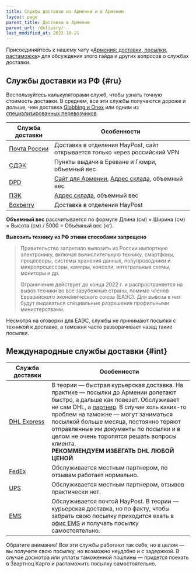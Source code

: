 ```yaml
---
title: Службы доставки из Армении и в Армению
layout: page
parent_title: Доставка в Армению
parent_url: /delivery/
last_modified_at: 2022-10-21
---
```


Присоединяйтесь к нашему чату «[Армения: доставки, посылки, растаможка](https://t.me/am_delivery)» для обсуждения
этого гайда и других вопросов о службах доставки.

## Службы доставки из РФ {#ru}

Воспользуйтесь калькуляторами служб, чтобы узнать точную стоимость доставки. В среднем, все эти службы получаются
дороже и дольше, чем доставка [Globbing и Onex](mailforwarding.md) или одним из [специализированных перевозчиков](/delivery/#amtrans).

| Служба доставки                                        | Особенности                                                                                                      |
|--------------------------------------------------------|------------------------------------------------------------------------------------------------------------------|
| [Почта России](https://www.pochta.ru)                  | Доставка в отделения HayPost, сайт открывается только через российский VPN                                       |
| [СДЭК](https://www.cdek.ru/ru/calculate)               | Пункты выдачи в Ереване и Гюмри, объемный вес                                                                    |
| [DPD](https://www.dpd.ru/ols/calc/calc.do2)            | [Сайт для Армении](http://www.dpd.am), [Адрес склада](https://yandex.ru/maps/org/dpd/58628672136/), объемный вес |
| [ПЭК](https://pecom.ru/services-are/shipping-request/) | [Адрес склада](https://yandex.ru/maps/org/pek/115124467496/), объемный вес                                       |
| [Boxberry](https://boxberry.ru)                        | Доставка в отделения HayPost                                                                                     |

**Объемный вес** рассчитывается по формуле Длина (см)  × Ширина (см) × Высота (см) / 5000 = Объёмный вес (кг).

**Вывозить технику из РФ этими способами запрещено**

> Правительство запретило вывозить из России импортную электронику, включая вычислительную технику, смартфоны, процессоры,
> системы хранения данных, полупроводники и микропроцессоры, камеры, консоли, интегральные схемы, мониторы и др.
>
> Ограничение действует до конца 2022 г. и распространяется на вывоз техники во все зарубежные страны, помимо членов
> Евразийского экономического союза (ЕАЭС). Для вывоза в них будут выдаваться специальные разрешения профильными министерствами.

Несмотря на оговорки для ЕАЭС, службы не принимают посылки с техникой к доставке, а таможня часто разворачивает назад
такие посылки.

## Международные службы доставки {#int}

| Служба доставки                                                     | Особенности                                                                                                                                                                                                                                                                                                                                                                                                                |
|---------------------------------------------------------------------|----------------------------------------------------------------------------------------------------------------------------------------------------------------------------------------------------------------------------------------------------------------------------------------------------------------------------------------------------------------------------------------------------------------------------|
| [DHL&nbsp;Express](https://express.dhl/)                            | В теории — быстрая курьерская доставка. На практике — посылки до Армении долетают быстро, а дальше как повезет. Обслуживает не сам DHL, а [партнер](http://www.umaks.am/ru). В случае хоть каких-то проблем на таможне — могут заниматься посылкой больше месяца, постоянно теряют отправленные им документы по посылки и в целом не очень торопятся решать вопросы клиента.<br> **РЕКОММЕНДУЕМ ИЗБЕГАТЬ DHL ЛЮБОЙ ЦЕНОЙ** |
| [FedEx](https://www.fedex.com/en-am/home.html)                      | Обслуживается местным партнером, по отзывам работает нормально.                                                                                                                                                                                                                                                                                                                                                            |
| [UPS](https://www.ups.com/am/en/contact.page)                       | Обслуживается местным партнером, отзывов практически нет.                                                                                                                                                                                                                                                                                                                                                                  |
| [EMS](https://www.ems.post/en/global-network/ems-operators/armenia) | Обслуживается почтой HayPost. В теории — курьерская доставка, но по факту, чтобы забрать свою посылку приходится ехать в [офис EMS](https://yandex.ru/maps/10262/yerevan/house/YE0YcwdoTUwCQFpqfX10eXRqZA==/) и получать посылку самостоятельно.                                                                                                                                                                           |

Обратите внимание! Все эти службы работают так себе, но в целом — вы получите свою посылку, но возможно неудобно
и с задержкой. В случае досмотра или уплаты таможенной пошлины — придется поехать в Звартноц Карго и растаможить
посылку самостоятельно.
